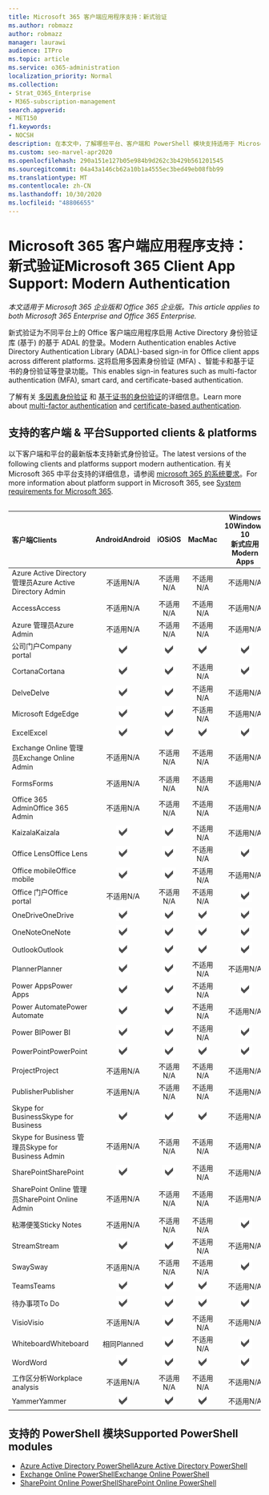 ```yaml
---
title: Microsoft 365 客户端应用程序支持：新式验证
ms.author: robmazz
author: robmazz
manager: laurawi
audience: ITPro
ms.topic: article
ms.service: o365-administration
localization_priority: Normal
ms.collection:
- Strat_O365_Enterprise
- M365-subscription-management
search.appverid:
- MET150
f1.keywords:
- NOCSH
description: 在本文中，了解哪些平台、客户端和 PowerShell 模块支持适用于 Microsoft 365 的新式验证。
ms.custom: seo-marvel-apr2020
ms.openlocfilehash: 290a151e127b05e984b9d262c3b429b561201545
ms.sourcegitcommit: 04a43a146cb62a10b1a4555ec3bed49eb08fbb99
ms.translationtype: MT
ms.contentlocale: zh-CN
ms.lasthandoff: 10/30/2020
ms.locfileid: "48806655"
---
```

# <a name="microsoft-365-client-app-support-modern-authentication"></a><span data-ttu-id="491fe-103">Microsoft 365 客户端应用程序支持：新式验证</span><span class="sxs-lookup"><span data-stu-id="491fe-103">Microsoft 365 Client App Support: Modern Authentication</span></span>

<span data-ttu-id="491fe-104">*本文适用于 Microsoft 365 企业版和 Office 365 企业版。*</span><span class="sxs-lookup"><span data-stu-id="491fe-104">*This article applies to both Microsoft 365 Enterprise and Office 365 Enterprise.*</span></span>

<span data-ttu-id="491fe-105">新式验证为不同平台上的 Office 客户端应用程序启用 Active Directory 身份验证库 (基于) 的基于 ADAL 的登录。</span><span class="sxs-lookup"><span data-stu-id="491fe-105">Modern Authentication enables Active Directory Authentication Library (ADAL)-based sign-in for Office client apps across different platforms.</span></span> <span data-ttu-id="491fe-106">这将启用多因素身份验证 (MFA) 、智能卡和基于证书的身份验证等登录功能。</span><span class="sxs-lookup"><span data-stu-id="491fe-106">This enables sign-in features such as multi-factor authentication (MFA), smart card, and certificate-based authentication.</span></span>

<span data-ttu-id="491fe-107">了解有关 [多因素身份验证](https://docs.microsoft.com/azure/active-directory/authentication/multi-factor-authentication) 和 [基于证书的身份验证](https://docs.microsoft.com/azure/active-directory/active-directory-certificate-based-authentication-get-started)的详细信息。</span><span class="sxs-lookup"><span data-stu-id="491fe-107">Learn more about [multi-factor authentication](https://docs.microsoft.com/azure/active-directory/authentication/multi-factor-authentication) and [certificate-based authentication](https://docs.microsoft.com/azure/active-directory/active-directory-certificate-based-authentication-get-started).</span></span>

## <a name="supported-clients--platforms"></a><span data-ttu-id="491fe-108">支持的客户端 & 平台</span><span class="sxs-lookup"><span data-stu-id="491fe-108">Supported clients & platforms</span></span>

<span data-ttu-id="491fe-109">以下客户端和平台的最新版本支持新式身份验证。</span><span class="sxs-lookup"><span data-stu-id="491fe-109">The latest versions of the following clients and platforms support modern authentication.</span></span> <span data-ttu-id="491fe-110">有关 Microsoft 365 中平台支持的详细信息，请参阅 [microsoft 365 的系统要求](https://www.microsoft.com/microsoft-365/microsoft-365-and-office-resources)。</span><span class="sxs-lookup"><span data-stu-id="491fe-110">For more information about platform support in Microsoft 365, see [System requirements for Microsoft 365](https://www.microsoft.com/microsoft-365/microsoft-365-and-office-resources).</span></span>
<br>
<br>

| <span data-ttu-id="491fe-111">客户端</span><span class="sxs-lookup"><span data-stu-id="491fe-111">Clients</span></span> | <span data-ttu-id="491fe-112">Android</span><span class="sxs-lookup"><span data-stu-id="491fe-112">Android</span></span> | <span data-ttu-id="491fe-113">iOS</span><span class="sxs-lookup"><span data-stu-id="491fe-113">iOS</span></span> | <span data-ttu-id="491fe-114">Mac</span><span class="sxs-lookup"><span data-stu-id="491fe-114">Mac</span></span>| <span data-ttu-id="491fe-115">Windows 10</span><span class="sxs-lookup"><span data-stu-id="491fe-115">Windows 10</span></span> <br> <span data-ttu-id="491fe-116">新式应用</span><span class="sxs-lookup"><span data-stu-id="491fe-116">Modern Apps</span></span>| <span data-ttu-id="491fe-117">Windows 10</span><span class="sxs-lookup"><span data-stu-id="491fe-117">Windows 10</span></span> <br> <span data-ttu-id="491fe-118">桌面</span><span class="sxs-lookup"><span data-stu-id="491fe-118">Desktop</span></span> |
|:---|:---:|:---:|:---:|:---:|:---:|
| <span data-ttu-id="491fe-119">Azure Active Directory 管理员</span><span class="sxs-lookup"><span data-stu-id="491fe-119">Azure Active Directory Admin</span></span> | <span data-ttu-id="491fe-120">不适用</span><span class="sxs-lookup"><span data-stu-id="491fe-120">N/A</span></span> | <span data-ttu-id="491fe-121">不适用</span><span class="sxs-lookup"><span data-stu-id="491fe-121">N/A</span></span> | <span data-ttu-id="491fe-122">不适用</span><span class="sxs-lookup"><span data-stu-id="491fe-122">N/A</span></span> | <span data-ttu-id="491fe-123">不适用</span><span class="sxs-lookup"><span data-stu-id="491fe-123">N/A</span></span> | ![支持](../media/check-mark.png) |
| <span data-ttu-id="491fe-125">Access</span><span class="sxs-lookup"><span data-stu-id="491fe-125">Access</span></span> | <span data-ttu-id="491fe-126">不适用</span><span class="sxs-lookup"><span data-stu-id="491fe-126">N/A</span></span> | <span data-ttu-id="491fe-127">不适用</span><span class="sxs-lookup"><span data-stu-id="491fe-127">N/A</span></span> | <span data-ttu-id="491fe-128">不适用</span><span class="sxs-lookup"><span data-stu-id="491fe-128">N/A</span></span> | <span data-ttu-id="491fe-129">不适用</span><span class="sxs-lookup"><span data-stu-id="491fe-129">N/A</span></span> | ![支持](../media/check-mark.png) |
| <span data-ttu-id="491fe-131">Azure 管理员</span><span class="sxs-lookup"><span data-stu-id="491fe-131">Azure Admin</span></span> | <span data-ttu-id="491fe-132">不适用</span><span class="sxs-lookup"><span data-stu-id="491fe-132">N/A</span></span> | <span data-ttu-id="491fe-133">不适用</span><span class="sxs-lookup"><span data-stu-id="491fe-133">N/A</span></span> | <span data-ttu-id="491fe-134">不适用</span><span class="sxs-lookup"><span data-stu-id="491fe-134">N/A</span></span> | <span data-ttu-id="491fe-135">不适用</span><span class="sxs-lookup"><span data-stu-id="491fe-135">N/A</span></span> | <span data-ttu-id="491fe-136">不适用</span><span class="sxs-lookup"><span data-stu-id="491fe-136">N/A</span></span> |
| <span data-ttu-id="491fe-137">公司门户</span><span class="sxs-lookup"><span data-stu-id="491fe-137">Company portal</span></span> | ![支持](../media/check-mark.png) | ![支持](../media/check-mark.png) | ![支持](../media/check-mark.png) | ![支持](../media/check-mark.png) | <span data-ttu-id="491fe-142">不适用</span><span class="sxs-lookup"><span data-stu-id="491fe-142">N/A</span></span> |
| <span data-ttu-id="491fe-143">Cortana</span><span class="sxs-lookup"><span data-stu-id="491fe-143">Cortana</span></span> | ![支持](../media/check-mark.png) | ![支持](../media/check-mark.png) | <span data-ttu-id="491fe-146">不适用</span><span class="sxs-lookup"><span data-stu-id="491fe-146">N/A</span></span> | ![支持](../media/check-mark.png) | <span data-ttu-id="491fe-148">不适用</span><span class="sxs-lookup"><span data-stu-id="491fe-148">N/A</span></span> |
| <span data-ttu-id="491fe-149">Delve</span><span class="sxs-lookup"><span data-stu-id="491fe-149">Delve</span></span> | ![支持](../media/check-mark.png) | ![支持](../media/check-mark.png) | <span data-ttu-id="491fe-152">不适用</span><span class="sxs-lookup"><span data-stu-id="491fe-152">N/A</span></span> | <span data-ttu-id="491fe-153">不适用</span><span class="sxs-lookup"><span data-stu-id="491fe-153">N/A</span></span> | <span data-ttu-id="491fe-154">不适用</span><span class="sxs-lookup"><span data-stu-id="491fe-154">N/A</span></span> |
| <span data-ttu-id="491fe-155">Microsoft Edge</span><span class="sxs-lookup"><span data-stu-id="491fe-155">Edge</span></span> | ![支持](../media/check-mark.png) | ![支持](../media/check-mark.png) | <span data-ttu-id="491fe-158">不适用</span><span class="sxs-lookup"><span data-stu-id="491fe-158">N/A</span></span> | <span data-ttu-id="491fe-159">不适用</span><span class="sxs-lookup"><span data-stu-id="491fe-159">N/A</span></span> | ![支持](../media/check-mark.png) |
| <span data-ttu-id="491fe-161">Excel</span><span class="sxs-lookup"><span data-stu-id="491fe-161">Excel</span></span> | ![支持](../media/check-mark.png) | ![支持](../media/check-mark.png) | ![支持](../media/check-mark.png) | ![支持](../media/check-mark.png) | ![支持](../media/check-mark.png) |
| <span data-ttu-id="491fe-167">Exchange Online 管理员</span><span class="sxs-lookup"><span data-stu-id="491fe-167">Exchange Online Admin</span></span> | <span data-ttu-id="491fe-168">不适用</span><span class="sxs-lookup"><span data-stu-id="491fe-168">N/A</span></span> | <span data-ttu-id="491fe-169">不适用</span><span class="sxs-lookup"><span data-stu-id="491fe-169">N/A</span></span> | <span data-ttu-id="491fe-170">不适用</span><span class="sxs-lookup"><span data-stu-id="491fe-170">N/A</span></span> | <span data-ttu-id="491fe-171">不适用</span><span class="sxs-lookup"><span data-stu-id="491fe-171">N/A</span></span> | ![支持](../media/check-mark.png) |
| <span data-ttu-id="491fe-173">Forms</span><span class="sxs-lookup"><span data-stu-id="491fe-173">Forms</span></span> | <span data-ttu-id="491fe-174">不适用</span><span class="sxs-lookup"><span data-stu-id="491fe-174">N/A</span></span> | <span data-ttu-id="491fe-175">不适用</span><span class="sxs-lookup"><span data-stu-id="491fe-175">N/A</span></span> | <span data-ttu-id="491fe-176">不适用</span><span class="sxs-lookup"><span data-stu-id="491fe-176">N/A</span></span> | <span data-ttu-id="491fe-177">不适用</span><span class="sxs-lookup"><span data-stu-id="491fe-177">N/A</span></span> | <span data-ttu-id="491fe-178">不适用</span><span class="sxs-lookup"><span data-stu-id="491fe-178">N/A</span></span> |
| <span data-ttu-id="491fe-179">Office 365 Admin</span><span class="sxs-lookup"><span data-stu-id="491fe-179">Office 365 Admin</span></span> | <span data-ttu-id="491fe-180">不适用</span><span class="sxs-lookup"><span data-stu-id="491fe-180">N/A</span></span> | <span data-ttu-id="491fe-181">不适用</span><span class="sxs-lookup"><span data-stu-id="491fe-181">N/A</span></span> | <span data-ttu-id="491fe-182">不适用</span><span class="sxs-lookup"><span data-stu-id="491fe-182">N/A</span></span> | <span data-ttu-id="491fe-183">不适用</span><span class="sxs-lookup"><span data-stu-id="491fe-183">N/A</span></span> | ![支持](../media/check-mark.png) |  |
| <span data-ttu-id="491fe-185">Kaizala</span><span class="sxs-lookup"><span data-stu-id="491fe-185">Kaizala</span></span> | ![支持](../media/check-mark.png) | ![支持](../media/check-mark.png) | <span data-ttu-id="491fe-188">不适用</span><span class="sxs-lookup"><span data-stu-id="491fe-188">N/A</span></span> | <span data-ttu-id="491fe-189">不适用</span><span class="sxs-lookup"><span data-stu-id="491fe-189">N/A</span></span> | <span data-ttu-id="491fe-190">不适用</span><span class="sxs-lookup"><span data-stu-id="491fe-190">N/A</span></span> |
| <span data-ttu-id="491fe-191">Office Lens</span><span class="sxs-lookup"><span data-stu-id="491fe-191">Office Lens</span></span>| ![支持](../media/check-mark.png) | ![支持](../media/check-mark.png) | <span data-ttu-id="491fe-194">不适用</span><span class="sxs-lookup"><span data-stu-id="491fe-194">N/A</span></span> | ![支持](../media/check-mark.png) | <span data-ttu-id="491fe-196">不适用</span><span class="sxs-lookup"><span data-stu-id="491fe-196">N/A</span></span> |
| <span data-ttu-id="491fe-197">Office mobile</span><span class="sxs-lookup"><span data-stu-id="491fe-197">Office mobile</span></span> | ![支持](../media/check-mark.png) | ![支持](../media/check-mark.png) | <span data-ttu-id="491fe-200">不适用</span><span class="sxs-lookup"><span data-stu-id="491fe-200">N/A</span></span> | <span data-ttu-id="491fe-201">不适用</span><span class="sxs-lookup"><span data-stu-id="491fe-201">N/A</span></span> | <span data-ttu-id="491fe-202">不适用</span><span class="sxs-lookup"><span data-stu-id="491fe-202">N/A</span></span> |
| <span data-ttu-id="491fe-203">Office 门户</span><span class="sxs-lookup"><span data-stu-id="491fe-203">Office portal</span></span> | <span data-ttu-id="491fe-204">不适用</span><span class="sxs-lookup"><span data-stu-id="491fe-204">N/A</span></span> | <span data-ttu-id="491fe-205">不适用</span><span class="sxs-lookup"><span data-stu-id="491fe-205">N/A</span></span> | <span data-ttu-id="491fe-206">不适用</span><span class="sxs-lookup"><span data-stu-id="491fe-206">N/A</span></span> | ![支持](../media/check-mark.png) | <span data-ttu-id="491fe-208">不适用</span><span class="sxs-lookup"><span data-stu-id="491fe-208">N/A</span></span> |
| <span data-ttu-id="491fe-209">OneDrive</span><span class="sxs-lookup"><span data-stu-id="491fe-209">OneDrive</span></span> | ![支持](../media/check-mark.png) | ![支持](../media/check-mark.png) | ![支持](../media/check-mark.png) | ![支持](../media/check-mark.png) | ![支持](../media/check-mark.png) |
| <span data-ttu-id="491fe-215">OneNote</span><span class="sxs-lookup"><span data-stu-id="491fe-215">OneNote</span></span> | ![支持](../media/check-mark.png) | ![支持](../media/check-mark.png) | ![支持](../media/check-mark.png) | ![支持](../media/check-mark.png) | ![支持](../media/check-mark.png) |
| <span data-ttu-id="491fe-221">Outlook</span><span class="sxs-lookup"><span data-stu-id="491fe-221">Outlook</span></span> | ![支持](../media/check-mark.png) | ![支持](../media/check-mark.png) | ![支持](../media/check-mark.png) | ![支持](../media/check-mark.png) | ![支持](../media/check-mark.png) |
| <span data-ttu-id="491fe-227">Planner</span><span class="sxs-lookup"><span data-stu-id="491fe-227">Planner</span></span> | ![支持](../media/check-mark.png) | ![支持](../media/check-mark.png) | <span data-ttu-id="491fe-230">不适用</span><span class="sxs-lookup"><span data-stu-id="491fe-230">N/A</span></span> | <span data-ttu-id="491fe-231">不适用</span><span class="sxs-lookup"><span data-stu-id="491fe-231">N/A</span></span> | <span data-ttu-id="491fe-232">不适用</span><span class="sxs-lookup"><span data-stu-id="491fe-232">N/A</span></span> |
| <span data-ttu-id="491fe-233">Power Apps</span><span class="sxs-lookup"><span data-stu-id="491fe-233">Power Apps</span></span> | ![支持](../media/check-mark.png) | ![支持](../media/check-mark.png) | <span data-ttu-id="491fe-236">不适用</span><span class="sxs-lookup"><span data-stu-id="491fe-236">N/A</span></span> | ![支持](../media/check-mark.png) | <span data-ttu-id="491fe-238">不适用</span><span class="sxs-lookup"><span data-stu-id="491fe-238">N/A</span></span> |
| <span data-ttu-id="491fe-239">Power Automate</span><span class="sxs-lookup"><span data-stu-id="491fe-239">Power Automate</span></span> | ![支持](../media/check-mark.png) | ![支持](../media/check-mark.png) | <span data-ttu-id="491fe-242">不适用</span><span class="sxs-lookup"><span data-stu-id="491fe-242">N/A</span></span> | <span data-ttu-id="491fe-243">不适用</span><span class="sxs-lookup"><span data-stu-id="491fe-243">N/A</span></span> | <span data-ttu-id="491fe-244">不适用</span><span class="sxs-lookup"><span data-stu-id="491fe-244">N/A</span></span> |
| <span data-ttu-id="491fe-245">Power BI</span><span class="sxs-lookup"><span data-stu-id="491fe-245">Power BI</span></span> | ![支持](../media/check-mark.png) | ![支持](../media/check-mark.png) | <span data-ttu-id="491fe-248">不适用</span><span class="sxs-lookup"><span data-stu-id="491fe-248">N/A</span></span> | ![支持](../media/check-mark.png) | ![支持](../media/check-mark.png) |
| <span data-ttu-id="491fe-251">PowerPoint</span><span class="sxs-lookup"><span data-stu-id="491fe-251">PowerPoint</span></span> | ![支持](../media/check-mark.png) | ![支持](../media/check-mark.png) | ![支持](../media/check-mark.png) | ![支持](../media/check-mark.png) | ![支持](../media/check-mark.png) |
| <span data-ttu-id="491fe-257">Project</span><span class="sxs-lookup"><span data-stu-id="491fe-257">Project</span></span> | <span data-ttu-id="491fe-258">不适用</span><span class="sxs-lookup"><span data-stu-id="491fe-258">N/A</span></span> | <span data-ttu-id="491fe-259">不适用</span><span class="sxs-lookup"><span data-stu-id="491fe-259">N/A</span></span> | <span data-ttu-id="491fe-260">不适用</span><span class="sxs-lookup"><span data-stu-id="491fe-260">N/A</span></span> | <span data-ttu-id="491fe-261">不适用</span><span class="sxs-lookup"><span data-stu-id="491fe-261">N/A</span></span> | ![支持](../media/check-mark.png) |
| <span data-ttu-id="491fe-263">Publisher</span><span class="sxs-lookup"><span data-stu-id="491fe-263">Publisher</span></span> | <span data-ttu-id="491fe-264">不适用</span><span class="sxs-lookup"><span data-stu-id="491fe-264">N/A</span></span> | <span data-ttu-id="491fe-265">不适用</span><span class="sxs-lookup"><span data-stu-id="491fe-265">N/A</span></span> | <span data-ttu-id="491fe-266">不适用</span><span class="sxs-lookup"><span data-stu-id="491fe-266">N/A</span></span> | <span data-ttu-id="491fe-267">不适用</span><span class="sxs-lookup"><span data-stu-id="491fe-267">N/A</span></span> | ![支持](../media/check-mark.png) |
| <span data-ttu-id="491fe-269">Skype for Business</span><span class="sxs-lookup"><span data-stu-id="491fe-269">Skype for Business</span></span> | ![支持](../media/check-mark.png) | ![支持](../media/check-mark.png) | ![支持](../media/check-mark.png) | <span data-ttu-id="491fe-273">不适用</span><span class="sxs-lookup"><span data-stu-id="491fe-273">N/A</span></span> | ![支持](../media/check-mark.png) |
| <span data-ttu-id="491fe-275">Skype for Business 管理员</span><span class="sxs-lookup"><span data-stu-id="491fe-275">Skype for Business Admin</span></span> | <span data-ttu-id="491fe-276">不适用</span><span class="sxs-lookup"><span data-stu-id="491fe-276">N/A</span></span> | <span data-ttu-id="491fe-277">不适用</span><span class="sxs-lookup"><span data-stu-id="491fe-277">N/A</span></span> | <span data-ttu-id="491fe-278">不适用</span><span class="sxs-lookup"><span data-stu-id="491fe-278">N/A</span></span> | <span data-ttu-id="491fe-279">不适用</span><span class="sxs-lookup"><span data-stu-id="491fe-279">N/A</span></span> | ![支持](../media/check-mark.png) |
| <span data-ttu-id="491fe-281">SharePoint</span><span class="sxs-lookup"><span data-stu-id="491fe-281">SharePoint</span></span> | ![支持](../media/check-mark.png) | ![支持](../media/check-mark.png) | <span data-ttu-id="491fe-284">不适用</span><span class="sxs-lookup"><span data-stu-id="491fe-284">N/A</span></span> | <span data-ttu-id="491fe-285">不适用</span><span class="sxs-lookup"><span data-stu-id="491fe-285">N/A</span></span> | <span data-ttu-id="491fe-286">不适用</span><span class="sxs-lookup"><span data-stu-id="491fe-286">N/A</span></span> |
| <span data-ttu-id="491fe-287">SharePoint Online 管理员</span><span class="sxs-lookup"><span data-stu-id="491fe-287">SharePoint Online Admin</span></span> | <span data-ttu-id="491fe-288">不适用</span><span class="sxs-lookup"><span data-stu-id="491fe-288">N/A</span></span> | <span data-ttu-id="491fe-289">不适用</span><span class="sxs-lookup"><span data-stu-id="491fe-289">N/A</span></span> | <span data-ttu-id="491fe-290">不适用</span><span class="sxs-lookup"><span data-stu-id="491fe-290">N/A</span></span> | <span data-ttu-id="491fe-291">不适用</span><span class="sxs-lookup"><span data-stu-id="491fe-291">N/A</span></span> | ![支持](../media/check-mark.png) |
| <span data-ttu-id="491fe-293">粘滞便笺</span><span class="sxs-lookup"><span data-stu-id="491fe-293">Sticky Notes</span></span> | <span data-ttu-id="491fe-294">不适用</span><span class="sxs-lookup"><span data-stu-id="491fe-294">N/A</span></span> | <span data-ttu-id="491fe-295">不适用</span><span class="sxs-lookup"><span data-stu-id="491fe-295">N/A</span></span> | <span data-ttu-id="491fe-296">不适用</span><span class="sxs-lookup"><span data-stu-id="491fe-296">N/A</span></span> | ![支持](../media/check-mark.png) | <span data-ttu-id="491fe-298">不适用</span><span class="sxs-lookup"><span data-stu-id="491fe-298">N/A</span></span> |
| <span data-ttu-id="491fe-299">Stream</span><span class="sxs-lookup"><span data-stu-id="491fe-299">Stream</span></span> | ![支持](../media/check-mark.png) | ![支持](../media/check-mark.png) | <span data-ttu-id="491fe-302">不适用</span><span class="sxs-lookup"><span data-stu-id="491fe-302">N/A</span></span> | <span data-ttu-id="491fe-303">不适用</span><span class="sxs-lookup"><span data-stu-id="491fe-303">N/A</span></span> | <span data-ttu-id="491fe-304">不适用</span><span class="sxs-lookup"><span data-stu-id="491fe-304">N/A</span></span> |
| <span data-ttu-id="491fe-305">Sway</span><span class="sxs-lookup"><span data-stu-id="491fe-305">Sway</span></span> | <span data-ttu-id="491fe-306">不适用</span><span class="sxs-lookup"><span data-stu-id="491fe-306">N/A</span></span> | <span data-ttu-id="491fe-307">不适用</span><span class="sxs-lookup"><span data-stu-id="491fe-307">N/A</span></span> | <span data-ttu-id="491fe-308">不适用</span><span class="sxs-lookup"><span data-stu-id="491fe-308">N/A</span></span> | ![支持](../media/check-mark.png) | <span data-ttu-id="491fe-310">不适用</span><span class="sxs-lookup"><span data-stu-id="491fe-310">N/A</span></span> |
| <span data-ttu-id="491fe-311">Teams</span><span class="sxs-lookup"><span data-stu-id="491fe-311">Teams</span></span> | ![支持](../media/check-mark.png) | ![支持](../media/check-mark.png) | ![支持](../media/check-mark.png) | <span data-ttu-id="491fe-315">不适用</span><span class="sxs-lookup"><span data-stu-id="491fe-315">N/A</span></span> | ![支持](../media/check-mark.png) |
| <span data-ttu-id="491fe-317">待办事项</span><span class="sxs-lookup"><span data-stu-id="491fe-317">To Do</span></span> | ![支持](../media/check-mark.png) | ![支持](../media/check-mark.png) | ![支持](../media/check-mark.png) | ![支持](../media/check-mark.png) | <span data-ttu-id="491fe-322">不适用</span><span class="sxs-lookup"><span data-stu-id="491fe-322">N/A</span></span> |
| <span data-ttu-id="491fe-323">Visio</span><span class="sxs-lookup"><span data-stu-id="491fe-323">Visio</span></span> | <span data-ttu-id="491fe-324">不适用</span><span class="sxs-lookup"><span data-stu-id="491fe-324">N/A</span></span> | ![支持](../media/check-mark.png) | <span data-ttu-id="491fe-326">不适用</span><span class="sxs-lookup"><span data-stu-id="491fe-326">N/A</span></span> | <span data-ttu-id="491fe-327">不适用</span><span class="sxs-lookup"><span data-stu-id="491fe-327">N/A</span></span> | ![支持](../media/check-mark.png) |
| <span data-ttu-id="491fe-329">Whiteboard</span><span class="sxs-lookup"><span data-stu-id="491fe-329">Whiteboard</span></span> | <span data-ttu-id="491fe-330">相同</span><span class="sxs-lookup"><span data-stu-id="491fe-330">Planned</span></span> | ![支持](../media/check-mark.png) | <span data-ttu-id="491fe-332">不适用</span><span class="sxs-lookup"><span data-stu-id="491fe-332">N/A</span></span> | ![支持](../media/check-mark.png) | <span data-ttu-id="491fe-334">不适用</span><span class="sxs-lookup"><span data-stu-id="491fe-334">N/A</span></span> |
| <span data-ttu-id="491fe-335">Word</span><span class="sxs-lookup"><span data-stu-id="491fe-335">Word</span></span> | ![支持](../media/check-mark.png) | ![支持](../media/check-mark.png) | ![支持](../media/check-mark.png) | ![支持](../media/check-mark.png) | ![支持](../media/check-mark.png) |
| <span data-ttu-id="491fe-341">工作区分析</span><span class="sxs-lookup"><span data-stu-id="491fe-341">Workplace analysis</span></span> | <span data-ttu-id="491fe-342">不适用</span><span class="sxs-lookup"><span data-stu-id="491fe-342">N/A</span></span> | <span data-ttu-id="491fe-343">不适用</span><span class="sxs-lookup"><span data-stu-id="491fe-343">N/A</span></span> | <span data-ttu-id="491fe-344">不适用</span><span class="sxs-lookup"><span data-stu-id="491fe-344">N/A</span></span> | <span data-ttu-id="491fe-345">不适用</span><span class="sxs-lookup"><span data-stu-id="491fe-345">N/A</span></span> | <span data-ttu-id="491fe-346">不适用</span><span class="sxs-lookup"><span data-stu-id="491fe-346">N/A</span></span> |
| <span data-ttu-id="491fe-347">Yammer</span><span class="sxs-lookup"><span data-stu-id="491fe-347">Yammer</span></span> | ![支持](../media/check-mark.png) | ![支持](../media/check-mark.png) | ![支持](../media/check-mark.png) | <span data-ttu-id="491fe-351">不适用</span><span class="sxs-lookup"><span data-stu-id="491fe-351">N/A</span></span> | ![支持](../media/check-mark.png) |

## <a name="supported-powershell-modules"></a><span data-ttu-id="491fe-353">支持的 PowerShell 模块</span><span class="sxs-lookup"><span data-stu-id="491fe-353">Supported PowerShell modules</span></span>

- [<span data-ttu-id="491fe-354">Azure Active Directory PowerShell</span><span class="sxs-lookup"><span data-stu-id="491fe-354">Azure Active Directory PowerShell</span></span>](https://docs.microsoft.com/powershell/azure/active-directory/overview?view=azureadps-2.0)
- [<span data-ttu-id="491fe-355">Exchange Online PowerShell</span><span class="sxs-lookup"><span data-stu-id="491fe-355">Exchange Online PowerShell</span></span>](https://docs.microsoft.com/powershell/exchange/exchange-online-powershell)
- [<span data-ttu-id="491fe-356">SharePoint Online PowerShell</span><span class="sxs-lookup"><span data-stu-id="491fe-356">SharePoint Online PowerShell</span></span>](https://docs.microsoft.com/powershell/sharepoint/sharepoint-online/connect-sharepoint-online)